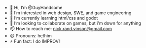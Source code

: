 - 👋 Hi, I’m @GuyHandsome
- 👀 I’m interested in web design, SWE, and game engineering
- 🌱 I’m currently learning html/css and godot
- 💞️ I’m looking to collaborate on games, but i'm down for anything
- 📫 How to reach me: nick.rand.vinson@gmail.com
- 😄 Pronouns: he/him
- ⚡ Fun fact: I do IMPROV!

<!---
GuyHandsome/GuyHandsome is a ✨ special ✨ repository because its `README.md` (this file) appears on your GitHub profile.
You can click the Preview link to take a look at your changes.
--->
